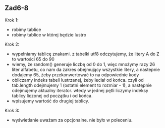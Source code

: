 ## Zad6-8

Krok 1:
- robimy tablice
- robimy tablice w której będzie lustro

Krok 2:
- wypełniamy tablicę znakami. z tabelki utf8 odczytujemy, że litery A do Z to wartości 65 do 90
- wiemy, że random() generuje liczbę od 0 do 1, więc mnożymy razy 26 liter alfabetu, co nam da zakres obejmujący wszystkie litery, a nastepnie dodajemy 65, żeby przekonwertować to na odpowiednie kody
- obliczamy indeks tabeli lustrzanej, żeby leciał od końca. czyli od tab.length odejmujemy 1 (ostatni element to rozmiar - 1), a następnie odejmujemy aktualny iterator. wtedy w jednej pętli liczymy indeksy tablicy liczonej od początku i od końca.
- wpisujemy wartość do drugiej tablicy.

Krok 3:
- wyświetlanie uważam za opcjonalne. nie było w poleceniu.